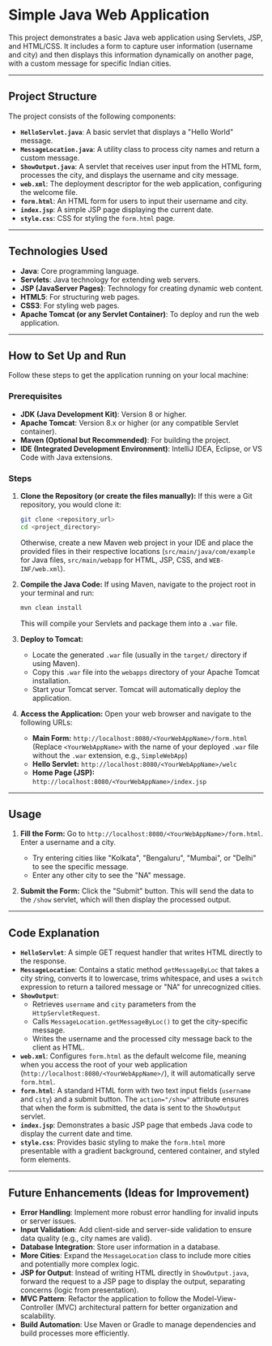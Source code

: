# Simple Java Web Application

This project demonstrates a basic Java web application using Servlets, JSP, and HTML/CSS. It includes a form to capture user information (username and city) and then displays this information dynamically on another page, with a custom message for specific Indian cities.

---

## Project Structure

The project consists of the following components:

* **`HelloServlet.java`**: A basic servlet that displays a "Hello World" message.
* **`MessageLocation.java`**: A utility class to process city names and return a custom message.
* **`ShowOutput.java`**: A servlet that receives user input from the HTML form, processes the city, and displays the username and city message.
* **`web.xml`**: The deployment descriptor for the web application, configuring the welcome file.
* **`form.html`**: An HTML form for users to input their username and city.
* **`index.jsp`**: A simple JSP page displaying the current date.
* **`style.css`**: CSS for styling the `form.html` page.

---

## Technologies Used

* **Java**: Core programming language.
* **Servlets**: Java technology for extending web servers.
* **JSP (JavaServer Pages)**: Technology for creating dynamic web content.
* **HTML5**: For structuring web pages.
* **CSS3**: For styling web pages.
* **Apache Tomcat (or any Servlet Container)**: To deploy and run the web application.

---

## How to Set Up and Run

Follow these steps to get the application running on your local machine:

### Prerequisites

* **JDK (Java Development Kit)**: Version 8 or higher.
* **Apache Tomcat**: Version 8.x or higher (or any compatible Servlet container).
* **Maven (Optional but Recommended)**: For building the project.
* **IDE (Integrated Development Environment)**: IntelliJ IDEA, Eclipse, or VS Code with Java extensions.

### Steps

1.  **Clone the Repository (or create the files manually):**
    If this were a Git repository, you would clone it:
    ```bash
    git clone <repository_url>
    cd <project_directory>
    ```
    Otherwise, create a new Maven web project in your IDE and place the provided files in their respective locations (`src/main/java/com/example` for Java files, `src/main/webapp` for HTML, JSP, CSS, and `WEB-INF/web.xml`).

2.  **Compile the Java Code:**
    If using Maven, navigate to the project root in your terminal and run:
    ```bash
    mvn clean install
    ```
    This will compile your Servlets and package them into a `.war` file.

3.  **Deploy to Tomcat:**
    * Locate the generated `.war` file (usually in the `target/` directory if using Maven).
    * Copy this `.war` file into the `webapps` directory of your Apache Tomcat installation.
    * Start your Tomcat server. Tomcat will automatically deploy the application.

4.  **Access the Application:**
    Open your web browser and navigate to the following URLs:

    * **Main Form:** `http://localhost:8080/<YourWebAppName>/form.html` (Replace `<YourWebAppName>` with the name of your deployed `.war` file without the `.war` extension, e.g., `SimpleWebApp`)
    * **Hello Servlet:** `http://localhost:8080/<YourWebAppName>/welc`
    * **Home Page (JSP):** `http://localhost:8080/<YourWebAppName>/index.jsp`

---

## Usage

1.  **Fill the Form:**
    Go to `http://localhost:8080/<YourWebAppName>/form.html`. Enter a username and a city.
    * Try entering cities like "Kolkata", "Bengaluru", "Mumbai", or "Delhi" to see the specific message.
    * Enter any other city to see the "NA" message.

2.  **Submit the Form:**
    Click the "Submit" button. This will send the data to the `/show` servlet, which will then display the processed output.

---

## Code Explanation

* **`HelloServlet`**: A simple GET request handler that writes HTML directly to the response.
* **`MessageLocation`**: Contains a static method `getMessageByLoc` that takes a city string, converts it to lowercase, trims whitespace, and uses a `switch` expression to return a tailored message or "NA" for unrecognized cities.
* **`ShowOutput`**:
    * Retrieves `username` and `city` parameters from the `HttpServletRequest`.
    * Calls `MessageLocation.getMessageByLoc()` to get the city-specific message.
    * Writes the username and the processed city message back to the client as HTML.
* **`web.xml`**: Configures `form.html` as the default welcome file, meaning when you access the root of your web application (`http://localhost:8080/<YourWebAppName>/`), it will automatically serve `form.html`.
* **`form.html`**: A standard HTML form with two text input fields (`username` and `city`) and a submit button. The `action="/show"` attribute ensures that when the form is submitted, the data is sent to the `ShowOutput` servlet.
* **`index.jsp`**: Demonstrates a basic JSP page that embeds Java code to display the current date and time.
* **`style.css`**: Provides basic styling to make the `form.html` more presentable with a gradient background, centered container, and styled form elements.

---

## Future Enhancements (Ideas for Improvement)

* **Error Handling**: Implement more robust error handling for invalid inputs or server issues.
* **Input Validation**: Add client-side and server-side validation to ensure data quality (e.g., city names are valid).
* **Database Integration**: Store user information in a database.
* **More Cities**: Expand the `MessageLocation` class to include more cities and potentially more complex logic.
* **JSP for Output**: Instead of writing HTML directly in `ShowOutput.java`, forward the request to a JSP page to display the output, separating concerns (logic from presentation).
* **MVC Pattern**: Refactor the application to follow the Model-View-Controller (MVC) architectural pattern for better organization and scalability.
* **Build Automation**: Use Maven or Gradle to manage dependencies and build processes more efficiently.
